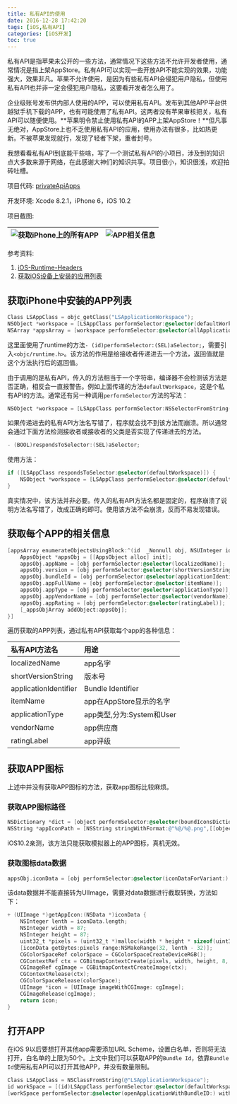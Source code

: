 ```yaml
---
title: 私有API的使用
date: 2016-12-28 17:42:20
tags: [iOS,私有API]
categories: [iOS开发]
toc: true
---
```


私有API是指苹果未公开的一些方法，通常情况下这些方法不允许开发者使用，通常情况是指上架AppStore。私有API可以实现一些开放API不能实现的效果，功能强大，效果非凡。苹果不允许使用，是因为有些私有API会侵犯用户隐私，但使用私有API也并非一定会侵犯用户隐私，这要看开发者怎么用了。

<!--more-->

企业级账号发布供内部人使用的APP，可以使用私有API。发布到其他APP平台供越狱手机下载的APP，也有可能使用了私有API。这两者没有苹果审核把关，私有API可以随便使用。**苹果明令禁止使用私有API的APP上架AppStore！**但凡事无绝对，AppStore上也不乏使用私有API的应用，使用办法有很多，比如热更新。不被苹果发现就行，发现了轻者下架，重者封号。

我想看看私有API到底能干些啥，写了一个测试私有API的小项目，涉及到的知识点大多数来源于网络，在此感谢大神们的知识共享。项目很小，知识很浅，欢迎拍砖吐槽。

项目代码: [privateApiApps](https://github.com/mxdios/privateApiApps)

开发环境: Xcode 8.2.1，iPhone 6，iOS 10.2

项目截图:

|![获取iPhone上的所有APP](http://oalg33nuc.bkt.clouddn.com/WechatIMG241.jpeg)|![APP相关信息](http://oalg33nuc.bkt.clouddn.com/WechatIMG242.jpeg)|
|:---:|:---:|

参考资料:

1. [iOS-Runtime-Headers](https://github.com/nst/iOS-Runtime-Headers)
2. [获取iOS设备上安装的应用列表](http://octree.me/2016/08/01/get-installed-apps/)

## 获取iPhone中安装的APP列表

```Objective-C
Class LSAppClass = objc_getClass("LSApplicationWorkspace");
NSObject *workspace = [LSAppClass performSelector:@selector(defaultWorkspace)];
NSArray *appsArray = [workspace performSelector:@selector(allApplications)];
```

这里面使用了runtime的方法`- (id)performSelector:(SEL)aSelector;`，需要引入`<objc/runtime.h>`。该方法的作用是给接收者传递进去一个方法，返回值就是这个方法执行后的返回值。

由于调用的是私有API，传入的方法相当于一个字符串，编译器不会检测该方法是否正确，相反会一直报警告。例如上面传递的方法`defaultWorkspace`，这是个私有API的方法。通常还有另一种调用`performSelector`方法的写法：

```Objective-C
NSObject *workspace = [LSAppClass performSelector:NSSelectorFromString(@"defaultWorkspace")];
```

如果传递进去的私有API方法名写错了，程序就会找不到该方法而崩溃。所以通常会通过下面方法检测接收者或接收者的父类是否实现了传递进去的方法。

```Objective-C
- (BOOL)respondsToSelector:(SEL)aSelector;
```

使用方法：

```Objective-C
if ([LSAppClass respondsToSelector:@selector(defaultWorkspace)]) {
   	NSObject *workspace = [LSAppClass performSelector:@selector(defaultWorkspace)];
}
```

真实情况中，该方法并非必要。传入的私有API方法名都是固定的，程序崩溃了说明方法名写错了，改成正确的即可。使用该方法不会崩溃，反而不易发现错误。

## 获取每个APP的相关信息

```Objective-C
[appsArray enumerateObjectsUsingBlock:^(id  _Nonnull obj, NSUInteger idx, BOOL * _Nonnull stop) {   
	AppsObject *appsObj = [[AppsObject alloc] init];
	appsObj.appName = [obj performSelector:@selector(localizedName)];
	appsObj.version = [obj performSelector:@selector(shortVersionString)];
	appsObj.bundleId = [obj performSelector:@selector(applicationIdentifier)];
	appsObj.appFullName = [obj performSelector:@selector(itemName)];
	appsObj.appType = [obj performSelector:@selector(applicationType)];
	appsObj.appVendorName = [obj performSelector:@selector(vendorName)];
	appsObj.appRating = [obj performSelector:@selector(ratingLabel)];
	[_appsObjArray addObject:appsObj];
}]
```

遍历获取的APP列表，通过私有API获取每个app的各种信息：

|私有API方法名|用途|
|:---|:---|
|localizedName|app名字|
|shortVersionString|版本号|
|applicationIdentifier|Bundle Identifier|
|itemName|app在AppStore显示的名字|
|applicationType|app类型,分为:System和User|
|vendorName|app供应商|
|ratingLabel|app评级|

## 获取APP图标

上述中并没有获取APP图标的方法，获取app图标比较麻烦。

### 获取APP图标路径

```Objective-C
NSDictionary *dict = [object performSelector:@selector(boundIconsDictionary)];
NSString *appIconPath = [NSString stringWithFormat:@"%@/%@.png",[[object performSelector:@selector(resourcesDirectoryURL)] path],[[[dict objectForKey:@"CFBundlePrimaryIcon"] objectForKey:@"CFBundleIconFiles"] lastObject]];
```

iOS10.2亲测，该方法只能获取模拟器上的APP图标，真机无效。

### 获取图标data数据

```Objective-C
appsObj.iconData = [obj performSelector:@selector(iconDataForVariant:) withObject:@(2)];
```

该data数据并不能直接转为UIImage，需要对data数据进行截取转换，方法如下：

```Objective-C
+ (UIImage *)getAppIcon:(NSData *)iconData {
    NSInteger lenth = iconData.length;
    NSInteger width = 87;
    NSInteger height = 87;
    uint32_t *pixels = (uint32_t *)malloc(width * height * sizeof(uint32_t));
    [iconData getBytes:pixels range:NSMakeRange(32, lenth - 32)];
    CGColorSpaceRef colorSpace = CGColorSpaceCreateDeviceRGB();
    CGContextRef ctx = CGBitmapContextCreate(pixels, width, height, 8, (width + 1) * sizeof(uint32_t), colorSpace, kCGBitmapByteOrder32Little | kCGImageAlphaPremultipliedFirst);
    CGImageRef cgImage = CGBitmapContextCreateImage(ctx);
    CGContextRelease(ctx);
    CGColorSpaceRelease(colorSpace);
    UIImage *icon = [UIImage imageWithCGImage: cgImage];
    CGImageRelease(cgImage);
    return icon;
}
```

## 打开APP

在iOS 9以后要想打开其他app需要添加URL Scheme，设置白名单，否则将无法打开，白名单的上限为50个。上文中我们可以获取APP的`Bundle Id`，依靠`Bundle Id`使用私有API可以打开其他APP，并没有数量限制。

```Objective-C
Class LSAppClass = NSClassFromString(@"LSApplicationWorkspace");
id workSpace = [(id)LSAppClass performSelector:@selector(defaultWorkspace)];
[workSpace performSelector:@selector(openApplicationWithBundleID:) withObject:self.appsObj.bundleId];
```


